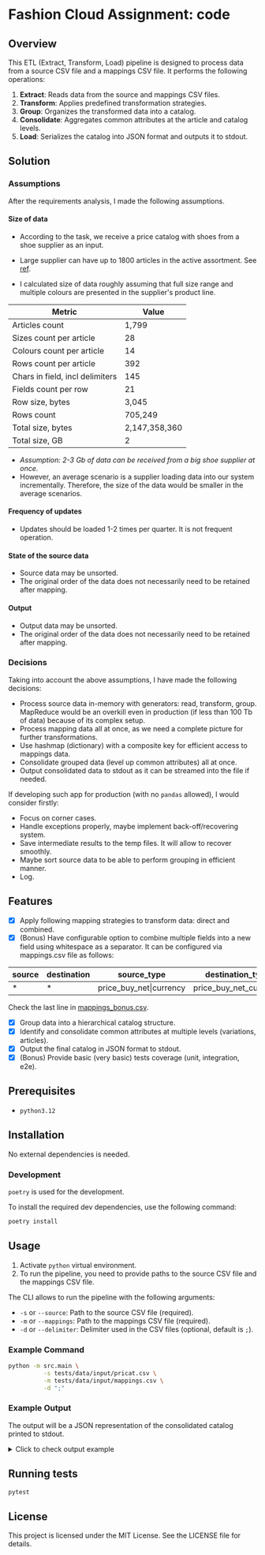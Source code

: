 # Fashion Cloud Assignment: code

## Overview

This ETL (Extract, Transform, Load) pipeline is designed to process data from 
a source CSV file and a mappings CSV file. It performs the following operations:

1. **Extract**: Reads data from the source and mappings CSV files.
2. **Transform**: Applies predefined transformation strategies.
3. **Group**: Organizes the transformed data into a catalog.
4. **Consolidate**: Aggregates common attributes at the article and catalog levels.
5. **Load**: Serializes the catalog into JSON format and outputs it to stdout.

## Solution
### Assumptions

After the requirements analysis, I made the following assumptions.

#### Size of data

- According to the task, we receive a price catalog with shoes from 
a shoe supplier as an input.

- Large supplier can have up to 1800 articles in the active assortment.
See [ref](https://www.blog.datahut.co/post/competitive-analysis-nike-vs-adidas).

- I calculated size of data roughly assuming that
full size range and multiple colours are presented in the supplier's product line.


| Metric                          | Value         |
|---------------------------------|---------------|
| Articles count                  | 1,799         |
| Sizes count per article         | 28            |
| Colours count per article       | 14            |
| Rows count per article          | 392           |
| Chars in field, incl delimiters | 145           |
| Fields count per row            | 21            |
| Row size, bytes                 | 3,045         |
| Rows count                      | 705,249       |
| Total size, bytes               | 2,147,358,360 |
| Total size, GB                  | 2             |

- _Assumption: 2-3 Gb of data can be received from a big shoe supplier at once._
- However, an average scenario is a supplier loading data into our system incrementally.
Therefore, the size of the data would be smaller in the average scenarios.

#### Frequency of updates
- Updates should be loaded 1-2 times per quarter. It is not frequent operation.

#### State of the source data
- Source data may be unsorted.
- The original order of the data does not necessarily need to be retained after mapping.

#### Output
- Output data may be unsorted.
- The original order of the data does not necessarily need to be retained after mapping.

### Decisions

Taking into account the above assumptions, I have made the following decisions:
- Process source data in-memory with generators: read, transform, group.
MapReduce would be an overkill even in production (if less than 100 Tb of data) because of its complex setup.
- Process mapping data all at once, as we need a complete picture for further transformations.
- Use hashmap (dictionary) with a composite key for efficient access to mappings data.
- Consolidate grouped data (level up common attributes) all at once.
- Output consolidated data to stdout as it can be streamed into the file if needed.

If developing such app for production (with no `pandas` allowed), I would consider firstly:
- Focus on corner cases.
- Handle exceptions properly, maybe implement back-off/recovering system.
- Save intermediate results to the temp files. It will allow to recover smoothly.
- Maybe sort source data to be able to perform grouping in efficient manner.
- Log.

## Features

- [x] Apply following mapping strategies to transform data: direct and combined.
- [x] (Bonus) Have configurable option to combine multiple fields into a new field
using whitespace as a separator. 
It can be configured via mappings.csv file as follows:

| source | destination | source_type             | destination_type       |
|--------|-------------|-------------------------|------------------------|
| *      | *           | price_buy_net\|currency | price_buy_net_currency |

Check the last line in [mappings_bonus.csv](tests/data/input/mappings_bonus.csv).

- [x] Group data into a hierarchical catalog structure.
- [x] Identify and consolidate common attributes at multiple levels (variations, articles).
- [x] Output the final catalog in JSON format to stdout.
- [x] (Bonus) Provide basic (very basic) tests coverage (unit, integration, e2e).

## Prerequisites

- `python3.12`

## Installation

No external dependencies is needed.

### Development
`poetry` is used for the development.

To install the required dev dependencies, use the following command:

```bash
poetry install
```

## Usage

1. Activate `python` virtual environment. 
2. To run the pipeline, you need to provide paths to the source CSV file 
and the mappings CSV file.

The CLI allows to run the pipeline with the following arguments:

- `-s` or `--source`: Path to the source CSV file (required).
- `-m` or `--mappings`: Path to the mappings CSV file (required).
- `-d` or `--delimiter`: Delimiter used in the CSV files (optional, default is `;`).

### Example Command

```bash
python -m src.main \
          -s tests/data/input/pricat.csv \
          -m tests/data/input/mappings.csv \
          -d ";"
```

### Example Output

The output will be a JSON representation of the consolidated catalog printed to stdout.
<details>
  <summary>Click to check output example</summary>
  
```json
{
  "articles": {
    "15189-02": {
      "article_number": "15189-02",
      "variations": [
        {
          "ean": "8719245200978",
          "article_number_2": "15189-02 Aviation Nero",
          "article_number_3": "Aviation",
          "color_code": "1",
          "size_code": "38",
          "size_name": "38",
          "price_buy_net": "58.5",
          "size": "European size 38",
          "color": "Nero"
        }
      ],
      "common_attributes": {
        "article_structure": "Pump",
        "article_structure_code": "10"
      }
    },
    "4701013-00": {
      "article_number": "4701013-00",
      "variations": [
        {
          "ean": "8719245192310",
          "article_number_2": "4701013-00 Caipirinha Nero",
          "article_number_3": "Caipirinha",
          "color_code": "1",
          "size_code": "38",
          "size_name": "38",
          "size": "European size 38",
          "color": "Nero"
        }
      ],
      "common_attributes": {
        "price_buy_net": "71",
        "article_structure_code": "4",
        "article_structure": "Boot"
      }
    }
  },
  "common_attributes": {
    "brand": "Via Vai"
  }
}
```
</details>


## Running tests

```bash
pytest
```

## License

This project is licensed under the MIT License. See the LICENSE file for details.